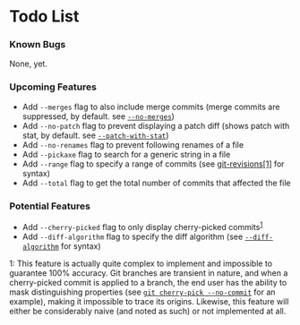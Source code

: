 # Todo List

### Known Bugs

None, yet.

### Upcoming Features

+ Add `--merges` flag to also include merge commits (merge commits are suppressed, by default. see [`--no-merges`](https://git-scm.com/docs/git-log#git-log---no-merges))
+ Add `--no-patch` flag to prevent displaying a patch diff (shows patch with stat, by default. see [`--patch-with-stat`](https://git-scm.com/docs/git-log#git-log---patch-with-stat))
+ Add `--no-renames` flag to prevent following renames of a file
+ Add `--pickaxe` flag to search for a generic string in a file
+ Add `--range` flag to specify a range of commits (see [git-revisions[1]](https://git-scm.com/docs/gitrevisions#_specifying_revisions) for syntax)
+ Add `--total` flag to get the total number of commits that affected the file

### Potential Features

+ Add `--cherry-picked` flag to only display cherry-picked commits<sup>[1](#cherry-picked)</sup>
+ Add `--diff-algorithm` flag to specify the diff algorithm (see [`--diff-algorithm`](https://git-scm.com/docs/git-log#git-log---diff-algorithmpatienceminimalhistogrammyers) for syntax)

<a name="#cherry-picked">1</a>: This feature is actually quite complex to implement and impossible to guarantee 100% accuracy. Git branches are transient in nature, and when a cherry-picked commit is applied to a branch, the end user has the ability to mask distinguishing properties (see [`git cherry-pick --no-commit`](https://git-scm.com/docs/git-cherry-pick#git-cherry-pick---no-commit) for an example), making it impossible to trace its origins. Likewise, this feature will either be considerably naive (and noted as such) or not implemented at all.
